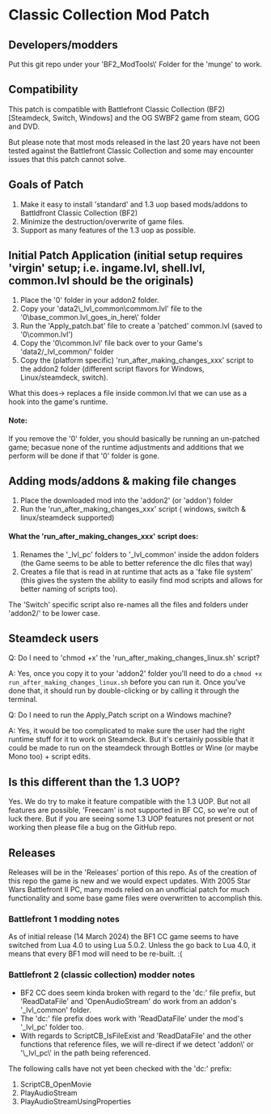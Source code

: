 
[comment]: <> (VS Code markdown preview -> Ctrl+k, v)
# Classic Collection Mod Patch

## Developers/modders
Put this git repo under your 'BF2_ModTools\\' Folder for the 'munge' to work.


## Compatibility
This patch is compatible with Battlefront Classic Collection (BF2) [Steamdeck, Switch, Windows] and the OG SWBF2 game from steam, GOG and DVD.

But please note that most mods released in the last 20 years have not been tested against the Battlefront Classic Collection and some may encounter issues that this patch cannot solve.

## Goals of Patch
1. Make it easy to install 'standard' and 1.3 uop based mods/addons to Battldfront Classic Collection (BF2)
2. Minimize the destruction/overwrite of game files.
3. Support as many features of the 1.3 uop as possible.

## Initial Patch Application (initial setup requires 'virgin' setup; i.e. ingame.lvl, shell.lvl, common.lvl should be the originals)
1. Place the '0' folder in your addon2 folder.
2. Copy your 'data2\\_lvl_common\\commom.lvl' file to the '0\\base_common.lvl_goes_in_here\\' folder 
3. Run the 'Apply_patch.bat' file to create a 'patched' common.lvl (saved to '0\\common.lvl')
4. Copy the '0\common.lvl' file back over to your Game's 'data2/_lvl_common/' folder
5. Copy the (platform specific) 'run_after_making_changes_xxx' script to the addon2 folder (different script flavors for Windows, Linux/steamdeck,  switch).

What this does-> replaces a file inside common.lvl that we can use as a hook into the game's runtime. 

#### Note:
If you remove the '0' folder, you should basically be running an un-patched game; becasue none of the runtime adjustments and additions that we perform will be done if that '0' folder is gone.

## Adding mods/addons & making file changes
1. Place the downloaded mod into the 'addon2' (or 'addon') folder
2. Run the 'run_after_making_changes_xxx' script ( windows, switch & linux/steamdeck supported)

#### What the 'run_after_making_changes_xxx' script does:
1. Renames the '_lvl_pc' folders to '_lvl_common' inside the addon folders (the Game seems to be able to better reference the dlc files that way)
2. Creates a file that is read in at runtime that acts as a 'fake file system' (this gives the system the ability to easily find mod scripts and allows for better naming of scripts too).

The 'Switch' specific script also re-names all the files and folders under 'addon2/' to be lower case.

## Steamdeck users
Q: Do I need to 'chmod +x' the 'run_after_making_changes_linux.sh' script?

A: Yes, once you copy it to your 'addon2' folder you'll need to do a
```chmod +x run_after_making_changes_linux.sh```
before you can run it. Once you've done that, it should run by double-clicking or by calling it through the terminal.

Q: Do I need to run the Apply_Patch script on a Windows machine?

A: Yes, it would be too complicated to make sure the user had the right runtime stuff for it to work on Steamdeck. But it's certainly possible that it could be made to run on the steamdeck through Bottles or Wine (or maybe Mono too) + script edits.

## Is this different than the 1.3 UOP?
Yes. We do try to make it feature compatible with the 1.3 UOP. But not all features are possible, 'Freecam' is not supported in BF CC, so we're out of luck there.
But if you are seeing some 1.3 UOP features not present or not working then please file a bug on the GitHub repo.

## Releases
Releases will be in the 'Releases' portion of this repo.
As of the creation of this repo the game is new and we would expect updates.
With 2005 Star Wars Battlefront II PC, many mods relied on an unofficial patch for much functionality and some base game files were overwritten to accomplish this.

### Battlefront 1 modding notes
As of initial release (14 March 2024) the BF1 CC game seems to have switched from Lua 4.0 to using Lua 5.0.2. Unless the go back to Lua 4.0, it means that every BF1 mod will need to be re-built. :(

### Battlefront 2 (classic collection) modder notes
 * BF2 CC does seem kinda broken with regard to the 'dc:' file prefix, but 'ReadDataFile' and 'OpenAudioStream' do work from an addon's '_lvl_common' folder.
 * The 'dc:' file prefix does work with 'ReadDataFile' under the mod's '_lvl_pc' folder too.
 * With regards to ScriptCB_IsFileExist and 'ReadDataFile' and the other functions that reference files, we will re-direct if we detect 'addon\\' or '\\_lvl_pc\\' in the path being referenced.

The following calls have not yet been checked with the 'dc:' prefix:
1. ScriptCB_OpenMovie
1. PlayAudioStream
1. PlayAudioStreamUsingProperties

